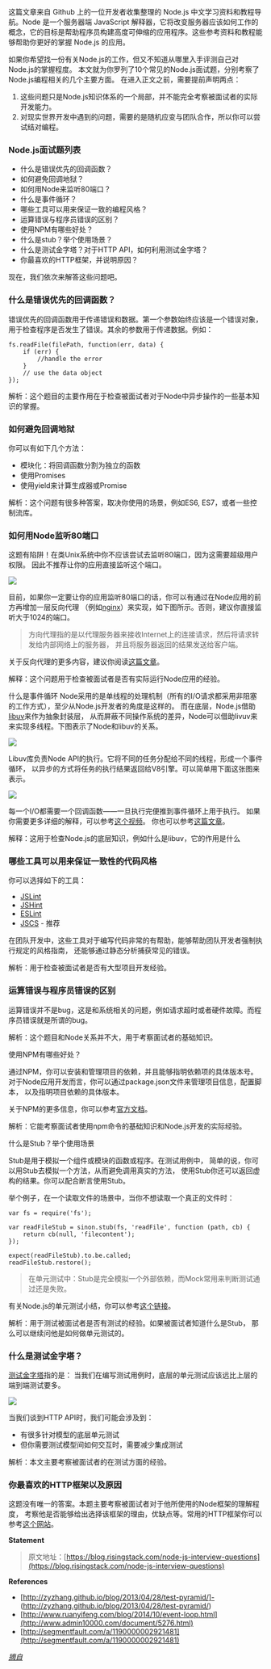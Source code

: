 这篇文章来自 Github 上的一位开发者收集整理的 Node.js 中文学习资料和教程导航。Node 是一个服务器端 JavaScript 解释器，它将改变服务器应该如何工作的概念，它的目标是帮助程序员构建高度可伸缩的应用程序。这些参考资料和教程能够帮助你更好的掌握 Node.js 的应用。

如果你希望找一份有关Node.js的工作，但又不知道从哪里入手评测自己对Node.js的掌握程度。 本文就为你罗列了10个常见的Node.js面试题，分别考察了Node.js编程相关的几个主要方面。
在进入正文之前，需要提前声明两点：

1. 这些问题只是Node.js知识体系的一个局部，并不能完全考察被面试者的实际开发能力。
2. 对现实世界开发中遇到的问题，需要的是随机应变与团队合作，所以你可以尝试结对编程。

### Node.js面试题列表

- 什么是错误优先的回调函数？
- 如何避免回调地狱？
- 如何用Node来监听80端口？
- 什么是事件循环？
- 哪些工具可以用来保证一致的编程风格？
- 运算错误与程序员错误的区别？
- 使用NPM有哪些好处？
- 什么是stub？举个使用场景？
- 什么是测试金字塔？对于HTTP API，如何利用测试金字塔？
- 你最喜欢的HTTP框架，并说明原因？

现在，我们依次来解答这些问题吧。
### 什么是错误优先的回调函数？
错误优先的回调函数用于传递错误和数据。第一个参数始终应该是一个错误对象， 用于检查程序是否发生了错误。其余的参数用于传递数据。例如：
```
fs.readFile(filePath, function(err, data) {  
	if (err) {
		//handle the error
	}
	// use the data object
});
```
解析：这个题目的主要作用在于检查被面试者对于Node中异步操作的一些基本知识的掌握。

### 如何避免回调地狱
你可以有如下几个方法：

- 模块化：将回调函数分割为独立的函数
- 使用Promises
- 使用yield来计算生成器或Promise

解析：这个问题有很多种答案，取决你使用的场景，例如ES6, ES7，或者一些控制流库。

###  如何用Node监听80端口
这题有陷阱！在类Unix系统中你不应该尝试去监听80端口，因为这需要超级用户权限。 因此不推荐让你的应用直接监听这个端口。


![](http://upload-images.jianshu.io/upload_images/201324-f5ea643a3318968c.png?imageMogr2/auto-orient/strip%7CimageView2/2/w/1240)

目前，如果你一定要让你的应用监听80端口的话，你可以有通过在Node应用的前方再增加一层反向代理 （例如[nginx](http://nginx.org/)）来实现，如下图所示。否则，建议你直接监听大于1024的端口。

> 方向代理指的是以代理服务器来接收Internet上的连接请求，然后将请求转发给内部网络上的服务器， 并且将服务器返回的结果发送给客户端。

关于反向代理的更多内容，建议你阅读[这篇文章](http://www.cnblogs.com/edisonchou/p/4126742.html)。

解释：这个问题用于检查被面试者是否有实际运行Node应用的经验。

什么是事件循环
Node采用的是单线程的处理机制（所有的I/O请求都采用非阻塞的工作方式），至少从Node.js开发者的角度是这样的。 而在底层，Node.js借助[libuv](https://github.com/libuv/libuv)来作为抽象封装层， 从而屏蔽不同操作系统的差异，Node可以借助livuv来来实现多线程。下图表示了Node和libuv的关系。

![](http://upload-images.jianshu.io/upload_images/201324-7fd0c5aa6ddee88f.png?imageMogr2/auto-orient/strip%7CimageView2/2/w/1240)

Libuv库负责Node API的执行。它将不同的任务分配给不同的线程，形成一个事件循环， 以异步的方式将任务的执行结果返回给V8引擎。可以简单用下面这张图来表示。


![](http://upload-images.jianshu.io/upload_images/201324-36b641c049a7fc4c.png?imageMogr2/auto-orient/strip%7CimageView2/2/w/1240)

每一个I/O都需要一个回调函数——一旦执行完便推到事件循环上用于执行。 如果你需要更多详细的解释，可以参考[这个视频](https://www.youtube.com/embed/8aGhZQkoFbQ)。 你也可以参考[这篇文章](http://www.ruanyifeng.com/blog/2014/10/event-loop.html)。

解释：这用于检查Node.js的底层知识，例如什么是libuv，它的作用是什么

### 哪些工具可以用来保证一致性的代码风格
你可以选择如下的工具：
- [JSLint](http://jslint.com/)
- [JSHint](http://jshint.com/)
- [ESLint](http://eslint.org/)
- [JSCS](http://jscs.info/) - 推荐

在团队开发中，这些工具对于编写代码非常的有帮助，能够帮助团队开发者强制执行规定的风格指南， 还能够通过静态分析捕获常见的错误。

解析：用于检查被面试者是否有大型项目开发经验。

### 运算错误与程序员错误的区别

运算错误并不是bug，这是和系统相关的问题，例如请求超时或者硬件故障。而程序员错误就是所谓的bug。

解析：这个题目和Node关系并不大，用于考察面试者的基础知识。

使用NPM有哪些好处？

通过NPM，你可以安装和管理项目的依赖，并且能够指明依赖项的具体版本号。 对于Node应用开发而言，你可以通过package.json文件来管理项目信息，配置脚本， 以及指明项目依赖的具体版本。

关于NPM的更多信息，你可以参考[官方文档](https://docs.npmjs.com/files/package.json)。

解析：它能考察面试者使用npm命令的基础知识和Node.js开发的实际经验。

什么是Stub？举个使用场景

Stub是用于模拟一个组件或模块的函数或程序。在测试用例中， 简单的说，你可以用Stub去模拟一个方法，从而避免调用真实的方法， 使用Stub你还可以返回虚构的结果。你可以配合断言使用Stub。

举个例子，在一个读取文件的场景中，当你不想读取一个真正的文件时：

```
var fs = require('fs');

var readFileStub = sinon.stub(fs, 'readFile', function (path, cb) {  
	return cb(null, 'filecontent');
});

expect(readFileStub).to.be.called;  
readFileStub.restore(); 

```

> 在单元测试中：Stub是完全模拟一个外部依赖，而Mock常用来判断测试通过还是失败。

有关Node.js的单元测试小结，你可以参考[这个链接](http://segmentfault.com/a/1190000002921481)。

解析：用于测试被面试者是否有测试的经验。如果被面试者知道什么是Stub， 那么可以继续问他是如何做单元测试的。

### 什么是测试金字塔？

[测试金字塔](http://zyzhang.github.io/blog/2013/04/28/test-pyramid/)指的是： 当我们在编写测试用例时，底层的单元测试应该远比上层的端到端测试要多。


![](http://upload-images.jianshu.io/upload_images/201324-cb217905fd784d41.png?imageMogr2/auto-orient/strip%7CimageView2/2/w/1240)

当我们谈到HTTP API时，我们可能会涉及到：

- 有很多针对模型的底层单元测试
- 但你需要测试模型间如何交互时，需要减少集成测试

解析：本文主要考察被面试者的在测试方面的经验。

### 你最喜欢的HTTP框架以及原因

这题没有唯一的答案。本题主要考察被面试者对于他所使用的Node框架的理解程度， 考察他是否能够给出选择该框架的理由，优缺点等。常用的HTTP框架你可以参考[这个网站](http://nodeframework.com/index.html)。

**Statement**
> 原文地址：[https://blog.risingstack.com/node-js-interview-questions](https://blog.risingstack.com/node-js-interview-questions)

**References**
- [http://zyzhang.github.io/blog/2013/04/28/test-pyramid/]- (http://zyzhang.github.io/blog/2013/04/28/test-pyramid/)
- [http://www.ruanyifeng.com/blog/2014/10/event-loop.html](http://www.admin10000.com/document/5276.html)
- [http://segmentfault.com/a/1190000002921481](http://segmentfault.com/a/1190000002921481)

*[摘自](http://www.admin10000.com/)*
